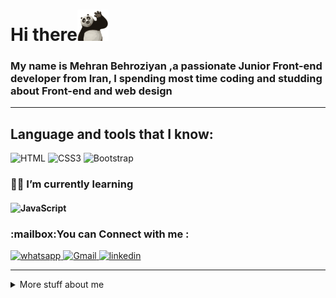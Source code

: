 <h1 align="left">Hi there<img src="https://github.com/gooddevil79/gooddevil79/blob/main/assets/Hnet.com-image.gif" width="50px"></h1>

<h3 align="left">My name is Mehran Behroziyan ,a passionate Junior Front-end developer from Iran, I spending most time coding and studding about Front-end and web design</h3>

<hr>

## Language and tools that I know:

![HTML](https://img.shields.io/badge/-HTML5-090909?style=for-the-badge&logo=hTML5)
![CSS3](https://img.shields.io/badge/-CSS3-090909?style=for-the-badge&logo=css3&logoColor=1572B6)
![Bootstrap](https://img.shields.io/badge/-Bootstrap4-090909?style=for-the-badge&logo=Bootstrap)

### 👨‍💻 I’m currently learning

#### ![JavaScript](https://img.shields.io/badge/-Javascript-090909?style=for-the-badge&logo=Javascript)

<h3 align="left">:mailbox:You can  Connect with me :</h3>
<p align="left">
<!-- <a href="https://instagram.com/mhrnb79" target="blank">

<!-- ![instagram](https://img.shields.io/badge/-Instagram-090909?style=for-the-badge&logo=instagram) -->

<!-- </a> -->

<a href="https://wa.me/989217531963" target="blank">

![whatsapp](https://img.shields.io/badge/-whatsapp-090909?style=for-the-badge&logo=whatsapp)
</a>
<a href="mailto:behroziyan.mhrn@gmail.com" target="blank">
![Gmail](https://img.shields.io/badge/-Gmail-090909?style=for-the-badge&logo=Gmail)
<a href="https://www.linkedin.com/in/mehran-behroziyan-420967197" target="blank">
![linkedin](https://img.shields.io/badge/-linkedin-090909?style=for-the-badge&logo=linkedin&logoColor=0A66C2)

</a>
</p>
<hr>
<details>
<summary>
    More stuff about me
</summary>

<br>
    
#### Github Status
![Anurag's GitHub stats](https://github-readme-stats.vercel.app/api?username=gooddevil79&hide=contribs,prs&theme=tokyonight)

<hr>

### little story :

<p>They say Disappointment and Failure catches up to everyone,Well, he can certainly try it
<br> <br>
I start intresting to computer and programming with Hacking,in college i strat programing with C++ language, but i didn't like this,so i search alot and find my soul mate, Front-end ,and i made a promise to myself,to be one of the best person in this field ... </p>

##### Intrested in :

- 🎧🎶 Music
- 📚📙 Books
- 🎮🕹 Games
- 📺📼 Movies & Series
- 🏖🚗 Travel
</details>
<!--
**gooddevil79/gooddevil79** is a ✨ _special_ ✨ repository because its `README.md` (this file) appears on your GitHub profile.

Here are some ideas to get you started:

- 🔭 I’m currently working on ...
- 🌱 I’m currently learning ...
- 👯 I’m looking to collaborate on ...
- 🤔 I’m looking for help with ...
- 💬 Ask me about ...
- 📫 How to reach me: ...
- 😄 Pronouns: ...
- ⚡ Fun fact: ...
  -->

